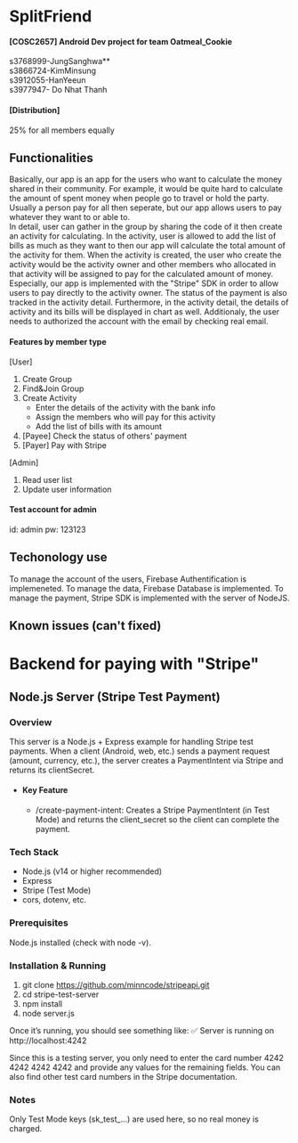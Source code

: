 # SplitFriend
#### [COSC2657] Android Dev project for team Oatmeal_Cookie
s3768999-JungSanghwa**
</br>s3866724-KimMinsung
</br>s3912055-HanYeeun
</br>s3977947- Do Nhat Thanh

#### **[Distribution]**
25% for all members equally

## Functionalities
Basically, our app is an app for the users who want to calculate the money shared in their community. For example, it would be quite hard to calculate the amount of spent money when people go to travel or hold the party. Usually a person pay for all then seperate, but our app allows users to pay whatever they want to or able to. 
</br>In detail, user can gather in the group by sharing the code of it then create an activity for calculating. In the activity, user is allowed to add the list of bills as much as they want to then our app will calculate the total amount of the activity for them. When the activity is created, the user who create the activity would be the activity owner and other members who allocated in that activity will be assigned to pay for the calculated amount of money. Especially, our app is implemented with the "Stripe" SDK in order to allow users to pay directly to the activity owner. The status of the payment is also tracked in the activity detail. Furthermore, in the activity detail, the details of activity and its bills will be displayed in chart as well. Additionaly, the user needs to authorized the account with the email by checking real email.

#### **Features by member type**
[User]
1. Create Group
2. Find&Join Group
3. Create Activity
   * Enter the details of the activity with the bank info
   * Assign the members who will pay for this activity
   * Add the list of bills with its amount
5. [Payee] Check the status of others' payment
6. [Payer] Pay with Stripe

[Admin]
1. Read user list
2. Update user information

#### Test account for admin
id: admin
pw: 123123

## Techonology use
To manage the account of the users, Firebase Authentification is implemeneted.
To manage the data, Firebase Database is implemented.
To manage the payment, Stripe SDK is implemented with the server of NodeJS.

## Known issues  (can't fixed)



# Backend for paying with "Stripe"
## Node.js Server (Stripe Test Payment)
### Overview
This server is a Node.js + Express example for handling Stripe test payments.
When a client (Android, web, etc.) sends a payment request (amount, currency, etc.), the server creates a PaymentIntent via Stripe and returns its clientSecret.
* #### Key Feature
  * /create-payment-intent: Creates a Stripe PaymentIntent (in Test Mode) and returns the client_secret so the client can complete the payment.

### Tech Stack
* Node.js (v14 or higher recommended)
* Express
* Stripe (Test Mode)
* cors, dotenv, etc.

### Prerequisites
Node.js installed (check with node -v).

### Installation & Running

1. git clone https://github.com/minncode/stripeapi.git
2. cd stripe-test-server
3. npm install
4. node server.js

Once it’s running, you should see something like:
✅ Server is running on http://localhost:4242

Since this is a testing server, you only need to enter the card number 4242 4242 4242 4242 and provide any values for the remaining fields. You can also find other test card numbers in the Stripe documentation.

### Notes
Only Test Mode keys (sk_test_...) are used here, so no real money is charged.

